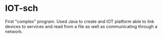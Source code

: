 # IOT-sch
First "complex" program. Used Java to create and IOT platform able to link devices to services and read from a file as well as communicating through a network.
